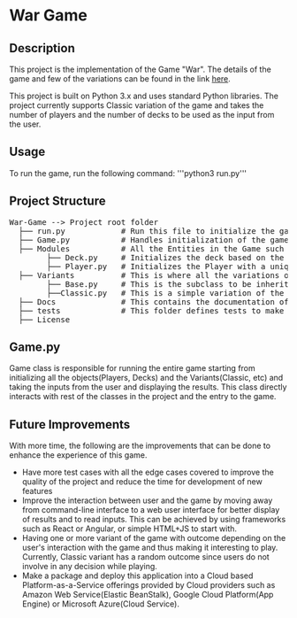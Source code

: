 War Game
========

Description
-----------
This project is the implementation of the Game "War". The details of the game and few of the variations can be found in the link [here](https://en.wikipedia.org/wiki/War_(card_game)).

This project is built on Python 3.x and uses standard Python libraries. The project currently supports Classic variation of the game and takes the number of players and the number of decks to be used as the input from the user.

Usage
-----
To run the game, run the following command:
'''python3 run.py'''

Project Structure
-----------------
<pre>
War-Game --> Project root folder
  ├── run.py            # Run this file to initialize the game.
  ├── Game.py           # Handles initialization of the game including players, decks and Variants, and playing the game.
  ├── Modules           # All the Entities in the Game such as Players, Decks is managed independently here. 
        ├── Deck.py     # Initializes the deck based on the user input and manages card distribution to the Players
        ├── Player.py   # Initializes the Player with a unique ID and handles playing/adding cards to the player's hand/deck
  ├── Variants          # This is where all the variations of the game are independently defined using the Base subclass as the template.
        ├── Base.py     # This is the subclass to be inherited for defining any new variation of the game and it provides methods to define the rules of the variation 
        ├──Classic.py   # This is a simple variation of the game with simple rules and maximum number of rounds.
  ├── Docs              # This contains the documentation of the functionality, purpose and assumptions for each of the above defined structures.
  ├── tests             # This folder defines tests to make sure the new code does not bring in loopholes and break the functionality  
  ├── License
</pre>
Game.py
-------
Game class is responsible for running the entire game starting from initializing all the objects(Players, Decks) and the Variants(Classic, etc) and taking the inputs from the user and displaying the results. This class directly interacts with rest of the classes in the project and the entry to the game.

Future Improvements
-------------------
With more time, the following are the improvements that can be done to enhance the experience of this game.
* Have more test cases with all the edge cases covered to improve the quality of the project and reduce the time for development of new features
* Improve the interaction between user and the game by moving away from command-line interface to a web user interface for better display of results and to read inputs. This can be achieved by using frameworks such as React or Angular, or simple HTML+JS to start with.
* Having one or more variant of the game with outcome depending on the user's interaction with the game and thus making it interesting to play. Currently, Classic variant has a random outcome since users do not involve in any decision while playing.
* Make a package and deploy this application into a Cloud based Platform-as-a-Service offerings provided by Cloud providers such as Amazon Web Service(Elastic BeanStalk), Google Cloud Platform(App Engine) or Microsoft Azure(Cloud Service).